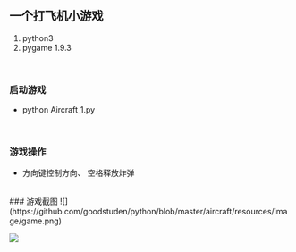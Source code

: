 ## 一个打飞机小游戏
1. python3
2. pygame 1.9.3
<br />

### 启动游戏
+ python Aircraft_1.py
<br />

### 游戏操作
+ 方向键控制方向、 空格释放炸弹
<br />
### 游戏截图
![](https://github.com/goodstuden/python/blob/master/aircraft/resources/image/game.png)
<br />

![](https://github.com/goodstuden/python/blob/master/aircraft/resources/image/gameover.png)
<br />
